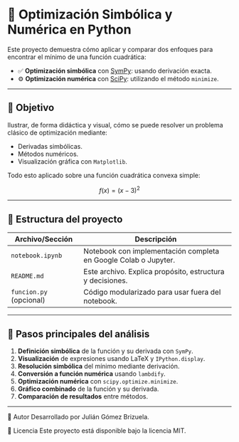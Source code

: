# 🧠 Optimización Simbólica y Numérica en Python

Este proyecto demuestra cómo aplicar y comparar dos enfoques para encontrar el mínimo de una función cuadrática:

- ✅ **Optimización simbólica** con [SymPy](https://www.sympy.org/): usando derivación exacta.
- ⚙️ **Optimización numérica** con [SciPy](https://scipy.org/): utilizando el método `minimize`.

---

## 🎯 Objetivo

Ilustrar, de forma didáctica y visual, cómo se puede resolver un problema clásico de optimización mediante:

- Derivadas simbólicas.
- Métodos numéricos.
- Visualización gráfica con `Matplotlib`.

Todo esto aplicado sobre una función cuadrática convexa simple:

$$
f(x) = (x - 3)^2
$$

---

## 📁 Estructura del proyecto

| Archivo/Sección | Descripción |
|-----------------|-------------|
| `notebook.ipynb` | Notebook con implementación completa en Google Colab o Jupyter. |
| `README.md` | Este archivo. Explica propósito, estructura y decisiones. |
| `funcion.py` (opcional) | Código modularizado para usar fuera del notebook. |

---

## 🧮 Pasos principales del análisis

1. **Definición simbólica** de la función y su derivada con `SymPy`.
2. **Visualización** de expresiones usando LaTeX y `IPython.display`.
3. **Resolución simbólica** del mínimo mediante derivación.
4. **Conversión a función numérica** usando `lambdify`.
5. **Optimización numérica** con `scipy.optimize.minimize`.
6. **Gráfico combinado** de la función y su derivada.
7. **Comparación de resultados** entre métodos.

---

📌 Autor
Desarrollado por Julián Gómez Brizuela.

🌱 Licencia
Este proyecto está disponible bajo la licencia MIT.
